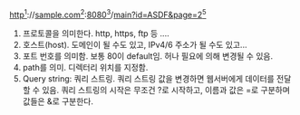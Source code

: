 <u>http<sup>1</sup></u>://<u>sample.com<sup>2</sup></u>:<u>8080<sup>3</sup></u>/<u>main?id=ASDF&page=2<sup>5</sup></u>

1) 프로토콜을 의미한다. http, https, ftp 등 ....
2) 호스트(host). 도메인이 될 수도 있고, IPv4/6 주소가 될 수도 있고...
3) 포트 번호를 의미함. 보통 80이 default임. 허나 필요에 의해 변경될 수 있음.
4) path를 의미. 디렉터리 위치를 지정함.
5) Query string: 쿼리 스트링. 쿼리 스트링 값을 변경하면 웹서버에게 데이터를 전달할 수 있음. 쿼리 스트링의 시작은 무조건 ?로 시작하고, 이름과 값은 =로 구분하며 값들은 &로 구분한다.